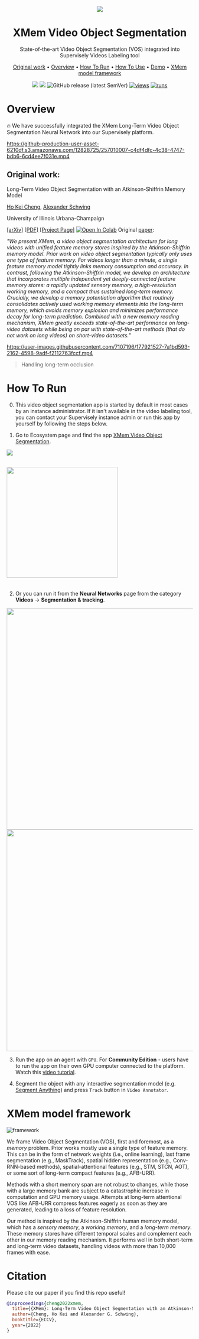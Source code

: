 <div align="center" markdown>

<img src="https://github.com/supervisely-ecosystem/XMem/assets/119248312/67188dc4-cc6b-47bd-b62e-d3d2b71ad7ac"/>  

# XMem Video Object Segmentation

State-of-the-art Video Object Segmentation (VOS) integrated into Supervisely Videos Labeling tool

<p align="center">
  <a href="#Original-work">Original work</a> •
  <a href="#Original-work">Overview</a> •
  <a href="#How-To-Run">How To Run</a> •
  <a href="#How-To-Use">How To Use</a> •
  <a href="#Demo">Demo</a> •
  <a href="#XMem-model-framework">XMem model framework</a>
</p>

[![](https://img.shields.io/badge/supervisely-ecosystem-brightgreen)](https://ecosystem.supervise.ly/apps/supervisely-ecosystem/XMem/supervisely_integration/serve)
[![](https://img.shields.io/badge/slack-chat-green.svg?logo=slack)](https://supervise.ly/slack)
![GitHub release (latest SemVer)](https://img.shields.io/github/v/release/supervisely-ecosystem/XMem)
[![views](https://app.supervise.ly/img/badges/views/supervisely-ecosystem/supervisely_integration/serve.png)](https://supervise.ly)
[![runs](https://app.supervise.ly/img/badges/runs/supervisely-ecosystem/supervisely_integration/serve.png)](https://supervise.ly)

</div>

# Overview

🔥 We have successfully integrated the XMem Long-Term Video Object Segmentation Neural Network into our Supervisely platform.

https://github-production-user-asset-6210df.s3.amazonaws.com/12828725/257010007-c4df4dfc-4c38-4747-bdb6-6cd4ee7f031e.mp4

## Original work:

Long-Term Video Object Segmentation with an Atkinson-Shiffrin Memory Model

[Ho Kei Cheng](https://hkchengrex.github.io/), [Alexander Schwing](https://www.alexander-schwing.de/)

University of Illinois Urbana-Champaign

[[arXiv]](https://arxiv.org/abs/2207.07115) [[PDF]](https://arxiv.org/pdf/2207.07115.pdf) [[Project Page]](https://hkchengrex.github.io/XMem/) [![Open In Colab](https://colab.research.google.com/assets/colab-badge.svg)](https://colab.research.google.com/drive/1RXK5QsUo2-CnOiy5AOSjoZggPVHOPh1m?usp=sharing)
Original [paper](https://arxiv.org/pdf/2207.07115.pdf):

*"We present XMem, a video object segmentation architecture for long videos with unified feature memory stores inspired by the Atkinson-Shiffrin memory model. Prior work on video object segmentation typically only uses one type of feature memory. For videos longer than a minute, a single feature memory model tightly links memory consumption and accuracy. In contrast, following the Atkinson-Shiffrin model, we develop an architecture that incorporates multiple independent yet deeply-connected feature memory stores: a rapidly updated sensory memory, a high-resolution working memory, and a compact thus sustained long-term memory. Crucially, we develop a memory potentiation algorithm that routinely consolidates actively used working memory elements into the long-term memory, which avoids memory explosion and minimizes performance decay for long-term prediction. Combined with a new memory reading mechanism, XMem greatly exceeds state-of-the-art performance on long-video datasets while being on par with state-of-the-art methods (that do not work on long videos) on short-video datasets."*

https://user-images.githubusercontent.com/7107196/177921527-7a1bd593-2162-4598-9adf-f2112763fccf.mp4
>Handling long-term occlusion

# How To Run

0. This video object segmentation app is started by default in most cases by an instance administrator. If it isn't available in the video labeling tool, you can contact your Supervisely instance admin or run this app by yourself by following the steps below.

1. Go to Ecosystem page and find the app [XMem Video Object Segmentation](https://ecosystem.supervisely.com/apps/xmem/supervisely_integration/serve).  

![](https://github.com/supervisely-ecosystem/XMem/assets/12828725/68cd8c59-c2ff-47d6-bf71-072ea33ed9a3)

<br>

<img data-key="sly-module-link" data-module-slug="supervisely-ecosystem/xmem/supervisely_integration/serve" src="https://github.com/supervisely-ecosystem/XMem/assets/12828725/0e62d1dc-4d1f-4014-a188-29be4eff9d14" width="300px" style='padding-bottom: 20px'/> 

2. Or you can run it from the **Neural Networks** page from the category **Videos** -> **Segmentation & tracking**.

<img src="https://github.com/supervisely-ecosystem/XMem/assets/12828725/525e2fbb-e9ee-4393-8c18-324498a0fa4a" width="600"/>

<br>

<img src="https://github.com/supervisely-ecosystem/XMem/assets/12828725/7d71e734-7e31-42b5-969e-34b3adf07204" width="600"/>  

3. Run the app on an agent with `GPU`. For **Community Edition** - users have to run the app on their own GPU computer connected to the platform. Watch this [video tutorial](https://youtu.be/aO7Zc4kTrVg).

4. Segment the object with any interactive segmentation model (e.g. [Segment Anything](https://ecosystem.supervisely.com/apps/serve-segment-anything-model)) and press `Track` button in `Video Annotator`.


# XMem model framework

![framework](https://imgur.com/ToE2frx.jpg)

We frame Video Object Segmentation (VOS), first and foremost, as a *memory* problem.
Prior works mostly use a single type of feature memory. This can be in the form of network weights (i.e., online learning), last frame segmentation (e.g., MaskTrack), spatial hidden representation (e.g., Conv-RNN-based methods), spatial-attentional features (e.g., STM, STCN, AOT), or some sort of long-term compact features (e.g., AFB-URR).

Methods with a short memory span are not robust to changes, while those with a large memory bank are subject to a catastrophic increase in computation and GPU memory usage. Attempts at long-term attentional VOS like AFB-URR compress features eagerly as soon as they are generated, leading to a loss of feature resolution.

Our method is inspired by the Atkinson-Shiffrin human memory model, which has a *sensory memory*, a *working memory*, and a *long-term memory*. These memory stores have different temporal scales and complement each other in our memory reading mechanism. It performs well in both short-term and long-term video datasets, handling videos with more than 10,000 frames with ease.

# Citation 

Please cite our paper if you find this repo useful!

```bibtex
@inproceedings{cheng2022xmem,
  title={{XMem}: Long-Term Video Object Segmentation with an Atkinson-Shiffrin Memory Model},
  author={Cheng, Ho Kei and Alexander G. Schwing},
  booktitle={ECCV},
  year={2022}
}
```

